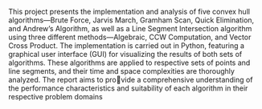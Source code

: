 This project presents the implementation and analysis of five convex hull algorithms—Brute
Force, Jarvis March, Gramham Scan, Quick Elimination, and Andrew’s Algorithm, as
well as a Line Segment Intersection algorithm using three different methods—Algebraic,
CCW Computation, and Vector Cross Product. The implementation is carried out in
Python, featuring a graphical user interface (GUI) for visualizing the results of both sets
of algorithms. These algorithms are applied to respective sets of points and line segments,
and their time and space complexities are thoroughly analyzed. The report aims to provide a comprehensive understanding of the performance characteristics and suitability of
each algorithm in their respective problem domains
